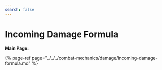 ```yaml
---
search: false
---
```


# Incoming Damage Formula

**Main Page:**

{% page-ref page="../../../combat-mechanics/damage/incoming-damage-formula.md" %}
